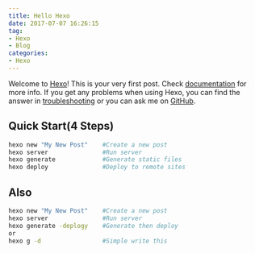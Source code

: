 ```yaml
---
title: Hello Hexo
date: 2017-07-07 16:26:15
tag:
- Hexo
- Blog
categories:
- Hexo
---
```

Welcome to [Hexo](https://hexo.io/)! This is your very first post. Check [documentation](https://hexo.io/docs/) for more info. If you get any problems when using Hexo, you can find the answer in [troubleshooting](https://hexo.io/docs/troubleshooting.html) or you can ask me on [GitHub](https://github.com/hexojs/hexo/issues).

## Quick Start(4 Steps)

```bash
hexo new "My New Post"    #Create a new post
hexo server               #Run server
hexo generate             #Generate static files
hexo deploy               #Deploy to remote sites
```

<!-- more -->
## Also

```bash
hexo new "My New Post"    #Create a new post
hexo server               #Run server
hexo generate -deplogy    #Generate then deploy
or
hexo g -d                 #Simple write this
```
